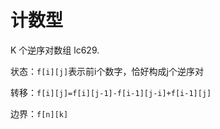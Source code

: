 # 计数型

K 个逆序对数组 lc629. 

状态：`f[i][j]`表示前i个数字，恰好构成j个逆序对

转移：`f[i][j]=f[i][j-1]-f[i-1][j-i]+f[i-1][j]`

边界：`f[n][k]`

